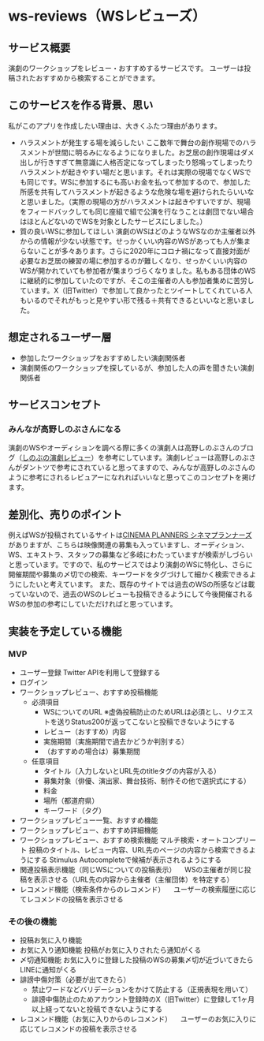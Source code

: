 # ws-reviews（WSレビューズ）

## サービス概要
演劇のワークショップをレビュー・おすすめするサービスです。
ユーザーは投稿されたおすすめから検索することができます。

## このサービスを作る背景、思い
私がこのアプリを作成したい理由は、大きくふたつ理由があります。
- ハラスメントが発生する場を減らしたい
  ここ数年で舞台の創作現場でのハラスメントが世間に明るみになるようになりました。お芝居の創作現場はダメ出しが行きすぎて無意識に人格否定になってしまったり怒鳴ってしまったりハラスメントが起きやすい場だと思います。それは実際の現場でなくWSでも同じです。WSに参加するにも高いお金を払って参加するので、参加した所感を共有してハラスメントが起きるような危険な場を避けられたらいいなと思いました。（実際の現場の方がハラスメントは起きやすいですが、現場をフィードバックしても同じ座組で組で公演を行なうことは劇団でない場合はほとんどないのでWSを対象としたサービスにしました。）
- 質の良いWSに参加してほしい
  演劇のWSはどのようなWSなのか主催者以外からの情報が少ない状態です。せっかくいい内容のWSがあっても人が集まらないことが多々あります。さらに2020年にコロナ禍になって直接対面が必要なお芝居の練習の場に参加するのが難しくなり、せっかくいい内容のWSが開かれていても参加者が集まりづらくなりました。私もある団体のWSに継続的に参加していたのですが、そこの主催者の人も参加者集めに苦労しています。X（旧Twitter）で参加して良かったとツイートしてくれている人もいるのでそれがもっと見やすい形で残る＋共有できるといいなと思いました。

## 想定されるユーザー層
- 参加したワークショップをおすすめしたい演劇関係者
- 演劇関係のワークショップを探しているが、参加した人の声を聞きたい演劇関係者

## サービスコンセプト
### みんなが高野しのぶさんになる
演劇のWSやオーディションを調べる際に多くの演劇人は高野しのぶさんのブログ（[しのぶの演劇レビュー](https://shinobutakano.com/)）を参考にしています。演劇レビューは高野しのぶさんがダントツで参考にされていると思ってますので、みんなが高野しのぶさんのように参考にされるレビュアーになれればいいなと思ってこのコンセプトを掲げます。

## 差別化、売りのポイント
例えばWSが投稿されているサイトは[CINEMA PLANNERS シネマプランナーズ](https://cinepu.com/)がありますが、こちらは映像関連の募集も入っていますし、オーディション、WS、エキストラ、スタッフの募集など多岐にわたっていますが検索がしづらいと思っています。ですので、私のサービスではより演劇のWSに特化し、さらに開催期間や募集の〆切での検索、キーワードをタグづけして細かく検索できるようにしたいと考えています。
また、既存のサイトでは過去のWSの所感などは載っていないので、過去のWSのレビューも投稿できるようにして今後開催されるWSの参加の参考にしていただければと思っています。

## 実装を予定している機能
### MVP
* ユーザー登録
  Twitter APIを利用して登録する
* ログイン
* ワークショップレビュー、おすすめ投稿機能
  * 必須項目
    * WSについてのURL
    ※虚偽投稿防止のためURLは必須とし、リクエストを送りStatus200が返ってこないと投稿できないようにする
    * レビュー（おすすめ）内容
    * 実施期間（実施期間で過去かどうか判別する）
    * （おすすめの場合は）募集期間
  * 任意項目
    * タイトル（入力しないとURL先のtitleタグの内容が入る）
    * 募集対象（俳優、演出家、舞台技術、制作その他で選択式にする）
    * 料金
    * 場所（都道府県）
    * キーワード（タグ）
* ワークショップレビュー一覧、おすすめ機能
* ワークショップレビュー、おすすめ詳細機能
* ワークショップレビュー、おすすめ検索機能
  マルチ検索・オートコンプリート
    投稿のタイトル、レビュー内容、URL先のページの内容から検索できるようにする
    Stimulus Autocompleteで候補が表示されるようにする
* 関連投稿表示機能（同じWSについての投稿表示）
　WSの主催者が同じ投稿を表示させる（URL先の内容から主催者（主催団体）を特定する）
* レコメンド機能（検索条件からのレコメンド）
　ユーザーの検索履歴に応じてレコメンドの投稿を表示させる
　

### その後の機能
* 投稿お気に入り機能
* お気に入り通知機能
  投稿がお気に入りされたら通知がくる
* 〆切通知機能
  お気に入りに登録した投稿のWSの募集〆切が近づいてきたらLINEに通知がくる
* 誹謗中傷対策（必要が出てきたら）
  * 禁止ワードなどバリデーションをかけて防止する（正規表現を用いて）
  * 誹謗中傷防止のためアカウント登録時のX（旧Twitter）に登録して1ヶ月以上経ってないと投稿できないようにする
* レコメンド機能（お気に入りからのレコメンド）
　ユーザーのお気に入りに応じてレコメンドの投稿を表示させる
